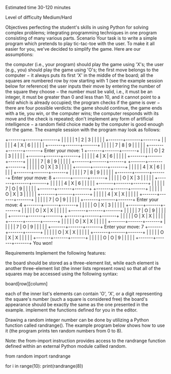 Estimated time
30-120 minutes

Level of difficulty
Medium/Hard

Objectives
perfecting the student's skills in using Python for solving complex problems;
integrating programming techniques in one program consisting of many various parts.
Scenario
Your task is to write a simple program which pretends to play tic-tac-toe with the user. To make it all easier for you, we've decided to simplify the game. Here are our assumptions:

the computer (i.e., your program) should play the game using 'X's;
the user (e.g., you) should play the game using 'O's;
the first move belongs to the computer − it always puts its first 'X' in the middle of the board;
all the squares are numbered row by row starting with 1 (see the example session below for reference)
the user inputs their move by entering the number of the square they choose − the number must be valid, i.e., it must be an integer, it must be greater than 0 and less than 10, and it cannot point to a field which is already occupied;
the program checks if the game is over − there are four possible verdicts: the game should continue, the game ends with a tie, you win, or the computer wins;
the computer responds with its move and the check is repeated;
don't implement any form of artificial intelligence − a random field choice made by the computer is good enough for the game.
The example session with the program may look as follows:

+-------+-------+-------+
| | | |
| 1 | 2 | 3 |
| | | |
+-------+-------+-------+
| | | |
| 4 | X | 6 |
| | | |
+-------+-------+-------+
| | | |
| 7 | 8 | 9 |
| | | |
+-------+-------+-------+
Enter your move: 1
+-------+-------+-------+
| | | |
| O | 2 | 3 |
| | | |
+-------+-------+-------+
| | | |
| 4 | X | 6 |
| | | |
+-------+-------+-------+
| | | |
| 7 | 8 | 9 |
| | | |
+-------+-------+-------+
+-------+-------+-------+
| | | |
| O | X | 3 |
| | | |
+-------+-------+-------+
| | | |
| 4 | X | 6 |
| | | |
+-------+-------+-------+
| | | |
| 7 | 8 | 9 |
| | | |
+-------+-------+-------+
Enter your move: 8
+-------+-------+-------+
| | | |
| O | X | 3 |
| | | |
+-------+-------+-------+
| | | |
| 4 | X | 6 |
| | | |
+-------+-------+-------+
| | | |
| 7 | O | 9 |
| | | |
+-------+-------+-------+
+-------+-------+-------+
| | | |
| O | X | 3 |
| | | |
+-------+-------+-------+
| | | |
| 4 | X | X |
| | | |
+-------+-------+-------+
| | | |
| 7 | O | 9 |
| | | |
+-------+-------+-------+
Enter your move: 4
+-------+-------+-------+
| | | |
| O | X | 3 |
| | | |
+-------+-------+-------+
| | | |
| O | X | X |
| | | |
+-------+-------+-------+
| | | |
| 7 | O | 9 |
| | | |
+-------+-------+-------+
+-------+-------+-------+
| | | |
| O | X | X |
| | | |
+-------+-------+-------+
| | | |
| O | X | X |
| | | |
+-------+-------+-------+
| | | |
| 7 | O | 9 |
| | | |
+-------+-------+-------+
Enter your move: 7
+-------+-------+-------+
| | | |
| O | X | X |
| | | |
+-------+-------+-------+
| | | |
| O | X | X |
| | | |
+-------+-------+-------+
| | | |
| O | O | 9 |
| | | |
+-------+-------+-------+
You won!

Requirements
Implement the following features:

the board should be stored as a three-element list, while each element is another three-element list (the inner lists represent rows) so that all of the squares may be accessed using the following syntax:

board[row][column]

each of the inner list's elements can contain 'O', 'X', or a digit representing the square's number (such a square is considered free)
the board's appearance should be exactly the same as the one presented in the example.
implement the functions defined for you in the editor.

Drawing a random integer number can be done by utilizing a Python function called randrange(). The example program below shows how to use it (the program prints ten random numbers from 0 to 8).

Note: the from-import instruction provides access to the randrange function defined within an external Python module callled random.

from random import randrange

for i in range(10):
print(randrange(8))
